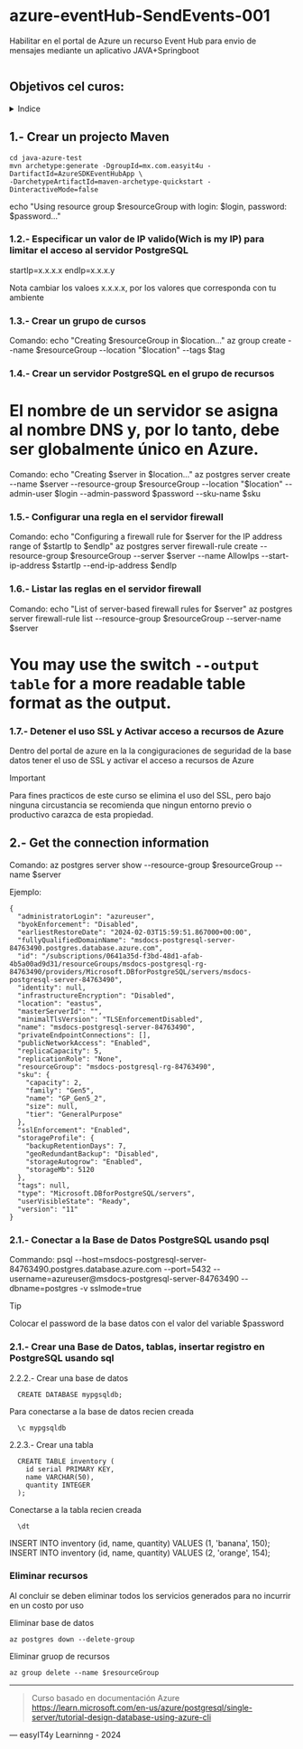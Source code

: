 # azure-eventHub-SendEvents-001
Habilitar en el portal de Azure un recurso Event Hub para envio de mensajes mediante un aplicativo JAVA+Springboot


<picture>
 <source media="(prefers-color-scheme: dark)" srcset="YOUR-DARKMODE-IMAGE">
 <source media="(prefers-color-scheme: light)" srcset="YOUR-LIGHTMODE-IMAGE">
 <img alt="" src="https://user-images.githubusercontent.com/25423296/163456779-a8556205-d0a5-45e2-ac17-42d089e3c3f8.png">
</picture>

## Objetivos cel curos:
<details>
<summary>Indice</summary>

| # | Tema |
|-----:|-----------|
|     1| Crear un projecto Maven|
|     2| Crear un recurso Event Hub desde portal de Azure |
|     3| Conectarse desde java al Event Hub y producir un mensaje |

</details>

## 1.- Crear un projecto Maven

```mkdir java-azure-test
cd java-azure-test
mvn archetype:generate -DgroupId=mx.com.easyit4u -DartifactId=AzureSDKEventHubApp \
-DarchetypeArtifactId=maven-archetype-quickstart -DinteractiveMode=false
```



echo "Using resource group $resourceGroup with login: $login, password: $password..."

### 1.2.- Especificar un valor de IP valido(Wich is my IP) para limitar el acceso al servidor PostgreSQL

startIp=x.x.x.x
endIp=x.x.x.y 

Nota cambiar los valoes x.x.x.x, por los valores que corresponda con tu ambiente

### 1.3.- Crear un grupo de cursos 

Comando:
echo "Creating $resourceGroup in $location..."
az group create --name $resourceGroup --location "$location" --tags $tag


### 1.4.- Crear un servidor PostgreSQL en el grupo de recursos
# El nombre de un servidor se asigna al nombre DNS y, por lo tanto, debe ser globalmente único en Azure.

Comando:
echo "Creating $server in $location..."
az postgres server create --name $server --resource-group $resourceGroup --location "$location" --admin-user $login --admin-password $password --sku-name $sku

### 1.5.- Configurar una regla en el servidor firewall  

Comando:
echo "Configuring a firewall rule for $server for the IP address range of $startIp to $endIp"
az postgres server firewall-rule create --resource-group $resourceGroup --server $server --name AllowIps --start-ip-address $startIp --end-ip-address $endIp


### 1.6.- Listar las reglas en el servidor firewall 

Comando:
echo "List of server-based firewall rules for $server"
az postgres server firewall-rule list --resource-group $resourceGroup --server-name $server
# You may use the switch `--output table` for a more readable table format as the output.

### 1.7.- Detener el uso SSL y Activar acceso a recursos de Azure

Dentro del portal de azure en la la congiguraciones de seguridad de la base datos tener el uso de SSL y activar el acceso a recursos de Azure

> [!IMPORTANT]
> Para fines practicos de este curso se elimina el uso del SSL, pero bajo ninguna circustancia  se recomienda que ningun entorno previo o productivo carazca de esta propiedad.


## 2.- Get the connection information

Comando:
az postgres server show --resource-group $resourceGroup --name $server

Ejemplo:
```
{
  "administratorLogin": "azureuser",
  "byokEnforcement": "Disabled",
  "earliestRestoreDate": "2024-02-03T15:59:51.867000+00:00",
  "fullyQualifiedDomainName": "msdocs-postgresql-server-84763490.postgres.database.azure.com",
  "id": "/subscriptions/0641a35d-f3bd-48d1-afab-4b5a00ad9d31/resourceGroups/msdocs-postgresql-rg-84763490/providers/Microsoft.DBforPostgreSQL/servers/msdocs-postgresql-server-84763490",
  "identity": null,
  "infrastructureEncryption": "Disabled",
  "location": "eastus",
  "masterServerId": "",
  "minimalTlsVersion": "TLSEnforcementDisabled",
  "name": "msdocs-postgresql-server-84763490",
  "privateEndpointConnections": [],
  "publicNetworkAccess": "Enabled",
  "replicaCapacity": 5,
  "replicationRole": "None",
  "resourceGroup": "msdocs-postgresql-rg-84763490",
  "sku": {
    "capacity": 2,
    "family": "Gen5",
    "name": "GP_Gen5_2",
    "size": null,
    "tier": "GeneralPurpose"
  },
  "sslEnforcement": "Enabled",
  "storageProfile": {
    "backupRetentionDays": 7,
    "geoRedundantBackup": "Disabled",
    "storageAutogrow": "Enabled",
    "storageMb": 5120
  },
  "tags": null,
  "type": "Microsoft.DBforPostgreSQL/servers",
  "userVisibleState": "Ready",
  "version": "11"
}

```

### 2.1.- Conectar a la Base de Datos PostgreSQL usando psql

Commando:
psql --host=msdocs-postgresql-server-84763490.postgres.database.azure.com --port=5432 --username=azureuser@msdocs-postgresql-server-84763490 --dbname=postgres  -v sslmode=true

> [!TIP]
> Colocar el password de la base datos con el valor del variable $password


### 2.1.- Crear una  Base de Datos, tablas, insertar registro en PostgreSQL usando sql

2.2.2.- Crear una base de datos
```
  CREATE DATABASE mypgsqldb;
```  
Para conectarse a la base de datos recien creada
```
  \c mypgsqldb
```

2.2.3.- Crear una tabla
```
  CREATE TABLE inventory (
    id serial PRIMARY KEY, 
    name VARCHAR(50), 
    quantity INTEGER
  );
```
Conectarse a la tabla recien creada
```
  \dt
```

INSERT INTO inventory (id, name, quantity) VALUES (1, 'banana', 150); 
INSERT INTO inventory (id, name, quantity) VALUES (2, 'orange', 154);



### Eliminar recursos
Al concluir se deben eliminar todos los servicios generados para no incurrir en un costo por uso

Eliminar base de datos
```
az postgres down --delete-group
```

Eliminar gruop de recursos
```
az group delete --name $resourceGroup
```


---
> Curso basado en documentación Azure
> https://learn.microsoft.com/en-us/azure/postgresql/single-server/tutorial-design-database-using-azure-cli

— easyIT4y Learninng - 2024

